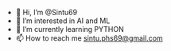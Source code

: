 - 👋 Hi, I’m @Sintu69
- 👀 I’m interested in AI and ML
- 🌱 I’m currently learning PYTHON 
- 📫 How to reach me sintu.phs69@gmail.com

<!---
Sintu69/Sintu69 is a ✨ special ✨ repository because its `README.md` (this file) appears on your GitHub profile.
You can click the Preview link to take a look at your changes.
--->

